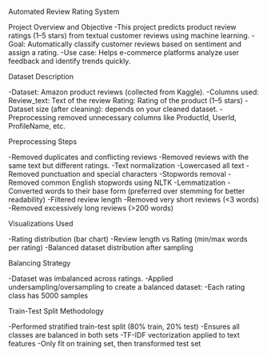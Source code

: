 Automated Review Rating System

Project Overview and Objective
-This project predicts product review ratings (1–5 stars) from textual customer reviews using machine learning.
-Goal: Automatically classify customer reviews based on sentiment and assign a rating.
-Use case: Helps e-commerce platforms analyze user feedback and identify trends quickly.


Dataset Description

-Dataset: Amazon product reviews (collected from Kaggle).
-Columns used:
        Review_text: Text of the review
        Rating: Rating of the product (1–5 stars)
-Dataset size (after cleaning): depends on your cleaned dataset.
-Preprocessing removed unnecessary columns like ProductId, UserId, ProfileName, etc.


Preprocessing Steps

-Removed duplicates and conflicting reviews
-Removed reviews with the same text but different ratings.
-Text normalization
-Lowercased all text
-Removed punctuation and special characters
-Stopwords removal
-Removed common English stopwords using NLTK
-Lemmatization
-Converted words to their base form (preferred over stemming for better readability)
-Filtered review length
-Removed very short reviews (<3 words)
-Removed excessively long reviews (>200 words)


Visualizations Used

-Rating distribution (bar chart)
-Review length vs Rating (min/max words per rating)
-Balanced dataset distribution after sampling


Balancing Strategy

-Dataset was imbalanced across ratings.
-Applied undersampling/oversampling to create a balanced dataset:
-Each rating class has 5000 samples


Train-Test Split Methodology

-Performed stratified train-test split (80% train, 20% test)
-Ensures all classes are balanced in both sets
-TF-IDF vectorization applied to text features
-Only fit on training set, then transformed test set